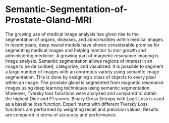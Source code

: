 # Semantic-Segmentation-of-Prostate-Gland-MRI

The growing use of medical image analysis has given rise to the segmentation of organs,
diseases, and abnormalities within medical images. In recent years, deep neural models
have shown considerable promise for segmenting medical images and helping monitor tu
mor growth and administering medicine. A growing part of magnetic resonance imaging
is image analysis. Semantic segmentation allows regions of interest in an image to be de
scribed, categorize, and visualized. It is possible to segment a large number of images with
an enormous variety using semantic image segmentation. This is done by assigning a class
of objects to every pixel within an image. The prostate gland is segmented from magnetic
resonance images using deep learning techniques using semantic segmentation. Moreover,
Tversky loss functions were analyzed and compared to obtain the highest Dice and F1
scores. Binary Cross Entropy with Logit Loss is used as a baseline loss function. Experi
ments with different Tversky Loss functions are performed by weighting recall and precision
values. Results are compared in terms of accuracy and performance.
